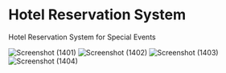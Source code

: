 # Hotel Reservation System
 Hotel Reservation System for Special Events


 ![Screenshot (1401)](https://github.com/IT21278280/Hotel-Reservation-System/assets/99583379/813a3a93-f15e-43fe-9cf0-fb43622d86cb)
![Screenshot (1402)](https://github.com/IT21278280/Hotel-Reservation-System/assets/99583379/189760b1-dfe7-4c01-b27b-f8fdb1666648)
![Screenshot (1403)](https://github.com/IT21278280/Hotel-Reservation-System/assets/99583379/d35bec35-496a-4774-9b0b-ab2db8f11b30)
![Screenshot (1404)](https://github.com/IT21278280/Hotel-Reservation-System/assets/99583379/052bf77f-9917-4dfb-a073-44c7ee973004)

